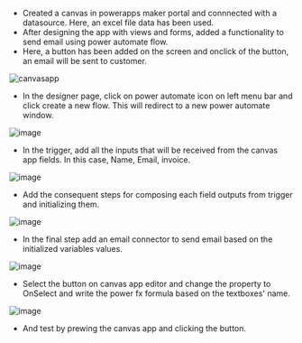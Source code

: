 - Created a canvas in powerapps maker portal and connnected with a datasource. Here, an excel file data has been used.
- After designing the app with views and forms, added a functionality to send email using power automate flow.
- Here, a button has been added on the screen and onclick of the button, an email will be sent to customer.

![canvasapp](https://github.com/user-attachments/assets/dfa63ee7-1876-4235-8688-1e21b6be7665)

- In the designer page, click on power automate icon on left menu bar and click create a new flow. This will redirect to a new power automate window.

![image](https://github.com/user-attachments/assets/cbb56520-b277-414f-8529-f4b6e45f911d)

- In the trigger, add all the inputs that will be received from the canvas app fields. In this case, Name, Email, invoice.

![image](https://github.com/user-attachments/assets/78d2e9ba-b7ec-48fc-bad2-90fd0a4f960c)

- Add the consequent steps for composing each field outputs from trigger and initializing them.

![image](https://github.com/user-attachments/assets/3e8b6403-0524-42b3-b8ca-760b1d2f0ac4)

- In the final step add an email connector to send email based on the initialized variables values.

![image](https://github.com/user-attachments/assets/6e7df3e8-81f1-4a43-93ec-c373e1fce303)

- Select the button on canvas app editor and change the property to OnSelect and write the power fx formula based on the textboxes' name.

![image](https://github.com/user-attachments/assets/2b9169f6-200e-4d63-90fb-ffedea051bed)

- And test by prewing the canvas app and clicking the button.




